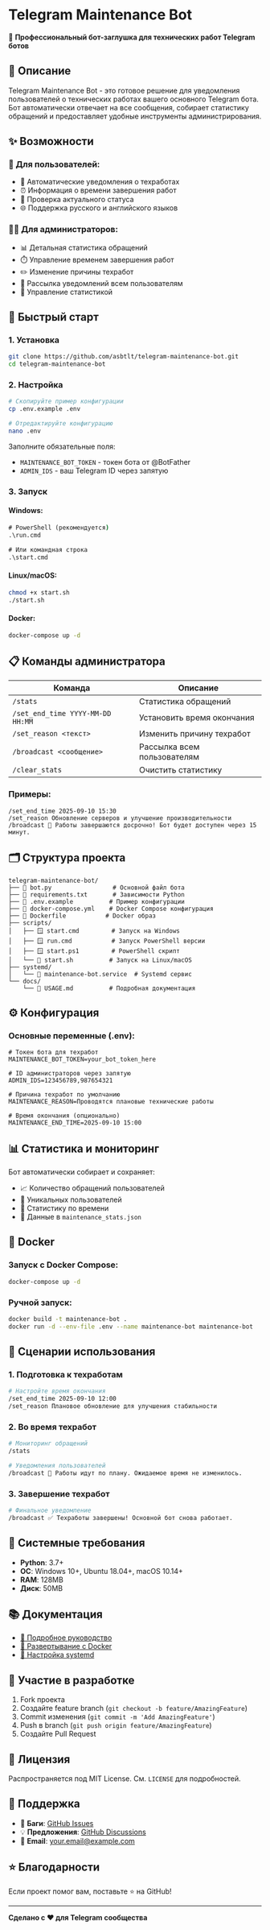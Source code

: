 # Telegram Maintenance Bot

🔧 **Профессиональный бот-заглушка для технических работ Telegram ботов**

## 📖 Описание

Telegram Maintenance Bot - это готовое решение для уведомления пользователей о технических работах вашего основного Telegram бота. Бот автоматически отвечает на все сообщения, собирает статистику обращений и предоставляет удобные инструменты администрирования.

## ✨ Возможности

### 👥 Для пользователей:
- 🔔 Автоматические уведомления о техработах
- ⏰ Информация о времени завершения работ  
- 🔄 Проверка актуального статуса
- 🌐 Поддержка русского и английского языков

### 👨‍💼 Для администраторов:
- 📊 Детальная статистика обращений
- ⏱️ Управление временем завершения работ
- ✏️ Изменение причины техработ
- 📢 Рассылка уведомлений всем пользователям
- 🧹 Управление статистикой

## 🚀 Быстрый старт

### 1. Установка

```bash
git clone https://github.com/asbtlt/telegram-maintenance-bot.git
cd telegram-maintenance-bot
```

### 2. Настройка

```bash
# Скопируйте пример конфигурации
cp .env.example .env

# Отредактируйте конфигурацию
nano .env
```

Заполните обязательные поля:
- `MAINTENANCE_BOT_TOKEN` - токен бота от @BotFather
- `ADMIN_IDS` - ваш Telegram ID через запятую

### 3. Запуск

#### Windows:
```cmd
# PowerShell (рекомендуется)
.\run.cmd

# Или командная строка
.\start.cmd
```

#### Linux/macOS:
```bash
chmod +x start.sh
./start.sh
```

#### Docker:
```bash
docker-compose up -d
```

## 📋 Команды администратора

| Команда | Описание |
|---------|----------|
| `/stats` | Статистика обращений |
| `/set_end_time YYYY-MM-DD HH:MM` | Установить время окончания |
| `/set_reason <текст>` | Изменить причину техработ |
| `/broadcast <сообщение>` | Рассылка всем пользователям |
| `/clear_stats` | Очистить статистику |

### Примеры:
```
/set_end_time 2025-09-10 15:30
/set_reason Обновление серверов и улучшение производительности  
/broadcast 🔧 Работы завершаются досрочно! Бот будет доступен через 15 минут.
```

## 🗂️ Структура проекта

```
telegram-maintenance-bot/
├── 📄 bot.py                 # Основной файл бота
├── 📄 requirements.txt       # Зависимости Python
├── 📄 .env.example          # Пример конфигурации
├── 📄 docker-compose.yml    # Docker Compose конфигурация
├── 📄 Dockerfile           # Docker образ
├── scripts/
│   ├── 🪟 start.cmd         # Запуск на Windows
│   ├── 🪟 run.cmd           # Запуск PowerShell версии
│   ├── 🪟 start.ps1         # PowerShell скрипт
│   └── 🐧 start.sh          # Запуск на Linux/macOS
├── systemd/
│   └── 📄 maintenance-bot.service  # Systemd сервис
└── docs/
    └── 📄 USAGE.md          # Подробная документация
```

## ⚙️ Конфигурация

### Основные переменные (.env):

```env
# Токен бота для техработ
MAINTENANCE_BOT_TOKEN=your_bot_token_here

# ID администраторов через запятую
ADMIN_IDS=123456789,987654321

# Причина техработ по умолчанию
MAINTENANCE_REASON=Проводятся плановые технические работы

# Время окончания (опционально)
MAINTENANCE_END_TIME=2025-09-10 15:00
```

## 📊 Статистика и мониторинг

Бот автоматически собирает и сохраняет:
- 📈 Количество обращений пользователей
- 👥 Уникальных пользователей
- 📅 Статистику по времени
- 💾 Данные в `maintenance_stats.json`

## 🐳 Docker

### Запуск с Docker Compose:
```bash
docker-compose up -d
```

### Ручной запуск:
```bash
docker build -t maintenance-bot .
docker run -d --env-file .env --name maintenance-bot maintenance-bot
```

## 🔄 Сценарии использования

### 1. Подготовка к техработам
```bash
# Настройте время окончания
/set_end_time 2025-09-10 12:00
/set_reason Плановое обновление для улучшения стабильности
```

### 2. Во время техработ
```bash
# Мониторинг обращений
/stats

# Уведомления пользователей
/broadcast 🔧 Работы идут по плану. Ожидаемое время не изменилось.
```

### 3. Завершение техработ
```bash
# Финальное уведомление
/broadcast ✅ Техработы завершены! Основной бот снова работает.
```

## 🔧 Системные требования

- **Python**: 3.7+
- **ОС**: Windows 10+, Ubuntu 18.04+, macOS 10.14+
- **RAM**: 128MB
- **Диск**: 50MB

## 📚 Документация

- [📖 Подробное руководство](docs/USAGE.md)
- [🐳 Развертывание с Docker](docs/DOCKER.md)
- [🔧 Настройка systemd](docs/SYSTEMD.md)

## 🤝 Участие в разработке

1. Fork проекта
2. Создайте feature branch (`git checkout -b feature/AmazingFeature`)
3. Commit изменения (`git commit -m 'Add AmazingFeature'`)
4. Push в branch (`git push origin feature/AmazingFeature`)
5. Создайте Pull Request

## 📝 Лицензия

Распространяется под MIT License. См. `LICENSE` для подробностей.

## 💬 Поддержка

- 🐛 **Баги**: [GitHub Issues](https://github.com/asbtlt/telegram-maintenance-bot/issues)
- 💡 **Предложения**: [GitHub Discussions](https://github.com/asbtlt/telegram-maintenance-bot/discussions)
- 📧 **Email**: your.email@example.com

## ⭐ Благодарности

Если проект помог вам, поставьте ⭐ на GitHub!

---

**Сделано с ❤️ для Telegram сообщества**
